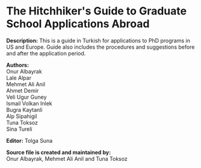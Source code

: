 The Hitchhiker's Guide to Graduate School Applications Abroad
=============================================================

__Description:__
	This is a guide in Turkish for applications to PhD programs in US and Europe. Guide also includes the procedures and suggestions before and after the application period. 
	
__Authors:__  
	Onur Albayrak  
	Lale Alpar  
	Mehmet Ali Anil  
	Ahmet Demir  
	Veli Ugur Guney  
	Ismail Volkan Inlek  
	Bugra Kaytanli  
	Alp Sipahigil  
	Tuna Toksoz  
	Sina Tureli  

__Editor:__ 
	Tolga Suna  

__Source file is created and maintained by:__  
	Onur Albayrak, Mehmet Ali Anil and Tuna Toksoz	
